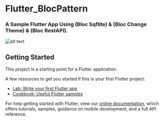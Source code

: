 # Flutter_BlocPattern

### A Sample Flutter App Using (Bloc Sqflite) & (Bloc Change Theme) & (Bloc RestAPI).

![alt text](https://i.ibb.co/4KgZcVK/Flutter-Bloc-pattern.jpg?sanitize=true&raw=true)

## Getting Started

This project is a starting point for a Flutter application.

A few resources to get you started if this is your first Flutter project:

- [Lab: Write your first Flutter app](https://flutter.dev/docs/get-started/codelab)
- [Cookbook: Useful Flutter samples](https://flutter.dev/docs/cookbook)

For help getting started with Flutter, view our
[online documentation](https://flutter.dev/docs), which offers tutorials,
samples, guidance on mobile development, and a full API reference.
